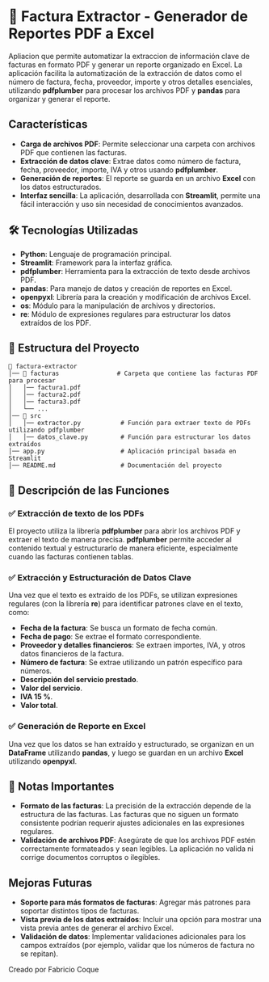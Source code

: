 # 📂 Factura Extractor - Generador de Reportes PDF a Excel 

Apliacion que permite automatizar la extraccion de información clave de facturas en formato PDF y generar un reporte organizado en Excel. La aplicación facilita la automatización de la extracción de datos como el número de factura, fecha, proveedor, importe y otros detalles esenciales, utilizando **pdfplumber** para procesar los archivos PDF y **pandas** para organizar y generar el reporte.

##  Características
- **Carga de archivos PDF**: Permite seleccionar una carpeta con archivos PDF que contienen las facturas.
- **Extracción de datos clave**: Extrae datos como número de factura, fecha, proveedor, importe, IVA y otros usando **pdfplumber**.
- **Generación de reportes**: El reporte se guarda en un archivo **Excel** con los datos estructurados.
- **Interfaz sencilla**: La aplicación, desarrollada con **Streamlit**, permite una fácil interacción y uso sin necesidad de conocimientos avanzados.

## 🛠️ Tecnologías Utilizadas
- **Python**: Lenguaje de programación principal.
- **Streamlit**: Framework para la interfaz gráfica.
- **pdfplumber**: Herramienta para la extracción de texto desde archivos PDF.
- **pandas**: Para manejo de datos y creación de reportes en Excel.
- **openpyxl**: Librería para la creación y modificación de archivos Excel.
- **os**: Módulo para la manipulación de archivos y directorios.
- **re**: Módulo de expresiones regulares para estructurar los datos extraídos de los PDF.

## 📂 Estructura del Proyecto

```
📂 factura-extractor
│── 📂 facturas                # Carpeta que contiene las facturas PDF para procesar
│   │── factura1.pdf
│   │── factura2.pdf
│   │── factura3.pdf
│   └── ...
│── 📂 src
│   │── extractor.py           # Función para extraer texto de PDFs utilizando pdfplumber
│   │── datos_clave.py         # Función para estructurar los datos extraídos
│── app.py                     # Aplicación principal basada en Streamlit
│── README.md                  # Documentación del proyecto
```

## 📝 Descripción de las Funciones

### ✅ Extracción de texto de los PDFs
El proyecto utiliza la librería **pdfplumber** para abrir los archivos PDF y extraer el texto de manera precisa. **pdfplumber** permite acceder al contenido textual y estructurarlo de manera eficiente, especialmente cuando las facturas contienen tablas.

### ✅ Extracción y Estructuración de Datos Clave
Una vez que el texto es extraído de los PDFs, se utilizan expresiones regulares (con la librería **re**) para identificar patrones clave en el texto, como:

- **Fecha de la factura**: Se busca un formato de fecha común.
- **Fecha de pago**: Se extrae el formato correspondiente.
- **Proveedor y detalles financieros**: Se extraen importes, IVA, y otros datos financieros de la factura.
- **Número de factura**: Se extrae utilizando un patrón específico para números.
- **Descripción del servicio prestado**.
- **Valor del servicio**.
- **IVA 15 %**.
- **Valor total**.

### ✅ Generación de Reporte en Excel
Una vez que los datos se han extraído y estructurado, se organizan en un **DataFrame** utilizando **pandas**, y luego se guardan en un archivo **Excel** utilizando **openpyxl**.



## 📌 Notas Importantes
- **Formato de las facturas**: La precisión de la extracción depende de la estructura de las facturas. Las facturas que no siguen un formato consistente podrían requerir ajustes adicionales en las expresiones regulares.
- **Validación de archivos PDF**: Asegúrate de que los archivos PDF estén correctamente formateados y sean legibles. La aplicación no valida ni corrige documentos corruptos o ilegibles.

## Mejoras Futuras
- **Soporte para más formatos de facturas**: Agregar más patrones para soportar distintos tipos de facturas.
- **Vista previa de los datos extraídos**: Incluir una opción para mostrar una vista previa antes de generar el archivo Excel.
- **Validación de datos**: Implementar validaciones adicionales para los campos extraídos (por ejemplo, validar que los números de factura no se repitan).


Creado por Fabricio Coque
